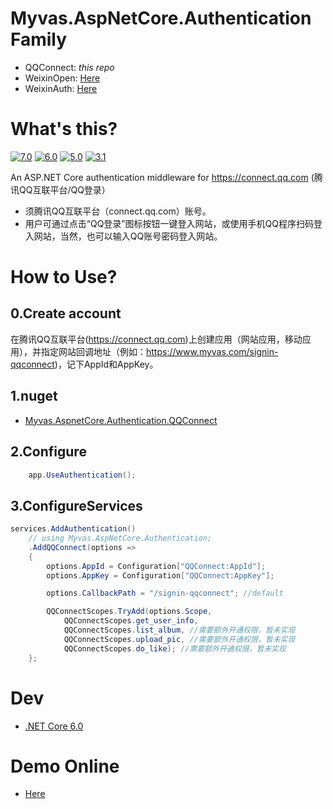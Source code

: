 # Myvas.AspNetCore.Authentication Family
* QQConnect: _this repo_
* WeixinOpen: [Here](https://github.com/myvas/AspNetCore.Authentication.WeixinOpen)
* WeixinAuth: [Here](https://github.com/myvas/AspNetCore.Authentication.WeixinAuth)

# What's this?
[![7.0](.github/workflows/main.yml/badge.svg?branch=7.0)](https://github.com/myvas/AspNetCore.Authentication.QQConnect/tree/7.0)
[![6.0](.github/workflows/main.yml/badge.svg?branch=6.0)](https://github.com/myvas/AspNetCore.Authentication.QQConnect/tree/6.0)
[![5.0](.github/workflows/main.yml/badge.svg?branch=5.0)](https://github.com/myvas/AspNetCore.Authentication.QQConnect/tree/6.0)
[![3.1](.github/workflows/main.yml/badge.svg?branch=3.1)](https://github.com/myvas/AspNetCore.Authentication.QQConnect/tree/release/3.1)

An ASP.NET Core authentication middleware for https://connect.qq.com (腾讯QQ互联平台/QQ登录）  
* 须腾讯QQ互联平台（connect.qq.com）账号。
* 用户可通过点击“QQ登录”图标按钮一键登入网站，或使用手机QQ程序扫码登入网站，当然，也可以输入QQ账号密码登入网站。

# How to Use?
## 0.Create account
在腾讯QQ互联平台(https://connect.qq.com)上创建应用（网站应用，移动应用），并指定网站回调地址（例如：https://www.myvas.com/signin-qqconnect)，记下AppId和AppKey。  

## 1.nuget
* [Myvas.AspnetCore.Authentication.QQConnect](https://www.nuget.org/packages/Myvas.AspNetCore.Authentication.QQConnect) 

## 2.Configure
```csharp
    app.UseAuthentication();
```

## 3.ConfigureServices
```csharp
services.AddAuthentication()
    // using Myvas.AspNetCore.Authentication;
    .AddQQConnect(options => 
    {
        options.AppId = Configuration["QQConnect:AppId"];
        options.AppKey = Configuration["QQConnect:AppKey"];

        options.CallbackPath = "/signin-qqconnect"; //default

        QQConnectScopes.TryAdd(options.Scope,
            QQConnectScopes.get_user_info,
            QQConnectScopes.list_album, //需要额外开通权限，暂未实现
            QQConnectScopes.upload_pic, //需要额外开通权限，暂未实现
            QQConnectScopes.do_like); //需要额外开通权限，暂未实现
    };
```

# Dev
* [.NET Core 6.0](https://dotnet.microsoft.com/en-us/download/dotnet/6.0)

# Demo Online
* [Here](https://demo.auth.myvas.com)
